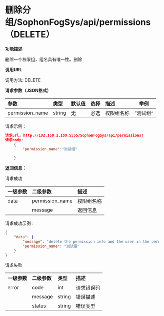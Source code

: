# 删除分组/SophonFogSys/api/permissions（DELETE）

**功能描述**

删除一个权限组，组名具有唯一性。删除

**调用URL**

调用方法: DELETE

**请求参数（JSON格式）**

| 参数                  | 类型    |   默认值   | 选择 | 描述                                                         |   举例   |
| :-------------------- | :------ | ----------------------------------- | :--- | :----------------------------------------------------------- | --------------------------------- |
| permission_name       | string  | 无                                  | 必选 | 权限组名称                                                   | ”测试组“                          |

请求示例：

```json
请求url: http://192.168.1.180:5555/SophonFogSys/api/permissions?
请求body:
	{
        "permission_name":"测试组"
       
	}
```



**返回信息：**

请求成功

| 一级参数 | 二级参数        | 描述       |
| :------- | :-------------- | :--------- |
| data     | permission_name | 权限组名称 |
|          | message         | 返回信息   |

请求成功示例：

```json
{
    "data": {
        "message": "delete the permission info and the user in the permission",
        "permission_name": "测试组"
    }
}
```

请求失败

| 一级参数 | 二级参数 | 类型   | 描述       |
| :------- | :------- | :----- | :--------- |
| error    | code     | int    | 请求错误码 |
|          | message  | string | 错误描述   |
|          | status   | string | 错误类型   |
